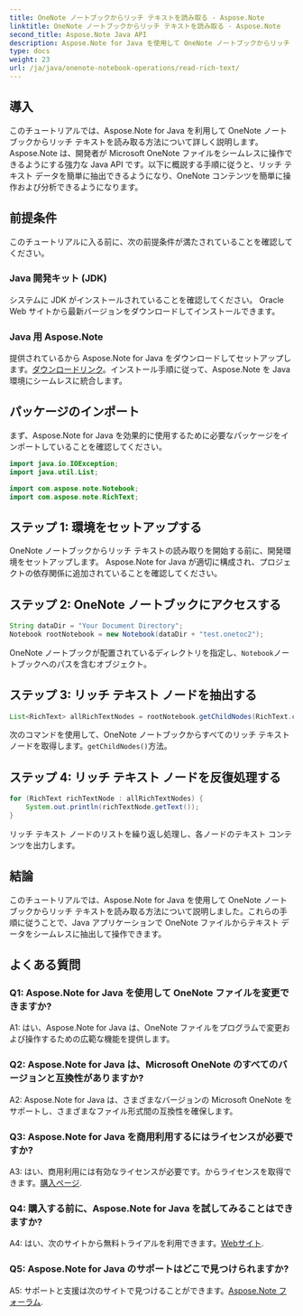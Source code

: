 ```yaml
---
title: OneNote ノートブックからリッチ テキストを読み取る - Aspose.Note
linktitle: OneNote ノートブックからリッチ テキストを読み取る - Aspose.Note
second_title: Aspose.Note Java API
description: Aspose.Note for Java を使用して OneNote ノートブックからリッチ テキストを読み取る方法を学びます。シームレスな OneNote 統合により Java アプリケーションを強化します。
type: docs
weight: 23
url: /ja/java/onenote-notebook-operations/read-rich-text/
---
```

## 導入

このチュートリアルでは、Aspose.Note for Java を利用して OneNote ノートブックからリッチ テキストを読み取る方法について詳しく説明します。 Aspose.Note は、開発者が Microsoft OneNote ファイルをシームレスに操作できるようにする強力な Java API です。以下に概説する手順に従うと、リッチ テキスト データを簡単に抽出できるようになり、OneNote コンテンツを簡単に操作および分析できるようになります。

## 前提条件

このチュートリアルに入る前に、次の前提条件が満たされていることを確認してください。

### Java 開発キット (JDK)

システムに JDK がインストールされていることを確認してください。 Oracle Web サイトから最新バージョンをダウンロードしてインストールできます。

### Java 用 Aspose.Note

提供されているから Aspose.Note for Java をダウンロードしてセットアップします。[ダウンロードリンク](https://releases.aspose.com/note/java/)。インストール手順に従って、Aspose.Note を Java 環境にシームレスに統合します。

## パッケージのインポート

まず、Aspose.Note for Java を効果的に使用するために必要なパッケージをインポートしていることを確認してください。

```java
import java.io.IOException;
import java.util.List;

import com.aspose.note.Notebook;
import com.aspose.note.RichText;
```

## ステップ 1: 環境をセットアップする

OneNote ノートブックからリッチ テキストの読み取りを開始する前に、開発環境をセットアップします。 Aspose.Note for Java が適切に構成され、プロジェクトの依存関係に追加されていることを確認してください。

## ステップ 2: OneNote ノートブックにアクセスする

```java
String dataDir = "Your Document Directory";
Notebook rootNotebook = new Notebook(dataDir + "test.onetoc2");
```

OneNote ノートブックが配置されているディレクトリを指定し、`Notebook`ノートブックへのパスを含むオブジェクト。

## ステップ 3: リッチ テキスト ノードを抽出する

```java
List<RichText> allRichTextNodes = rootNotebook.getChildNodes(RichText.class);
```

次のコマンドを使用して、OneNote ノートブックからすべてのリッチ テキスト ノードを取得します。`getChildNodes()`方法。

## ステップ 4: リッチ テキスト ノードを反復処理する

```java
for (RichText richTextNode : allRichTextNodes) {
    System.out.println(richTextNode.getText());
}
```

リッチ テキスト ノードのリストを繰り返し処理し、各ノードのテキスト コンテンツを出力します。

## 結論

このチュートリアルでは、Aspose.Note for Java を使用して OneNote ノートブックからリッチ テキストを読み取る方法について説明しました。これらの手順に従うことで、Java アプリケーションで OneNote ファイルからテキスト データをシームレスに抽出して操作できます。

## よくある質問

### Q1: Aspose.Note for Java を使用して OneNote ファイルを変更できますか?

A1: はい、Aspose.Note for Java は、OneNote ファイルをプログラムで変更および操作するための広範な機能を提供します。

### Q2: Aspose.Note for Java は、Microsoft OneNote のすべてのバージョンと互換性がありますか?

A2: Aspose.Note for Java は、さまざまなバージョンの Microsoft OneNote をサポートし、さまざまなファイル形式間の互換性を確保します。

### Q3: Aspose.Note for Java を商用利用するにはライセンスが必要ですか?

 A3: はい、商用利用には有効なライセンスが必要です。からライセンスを取得できます。[購入ページ](https://purchase.aspose.com/buy).

### Q4: 購入する前に、Aspose.Note for Java を試してみることはできますか?

 A4: はい、次のサイトから無料トライアルを利用できます。[Webサイト](https://releases.aspose.com/).

### Q5: Aspose.Note for Java のサポートはどこで見つけられますか?

 A5: サポートと支援は次のサイトで見つけることができます。[Aspose.Note フォーラム](https://forum.aspose.com/c/note/28).